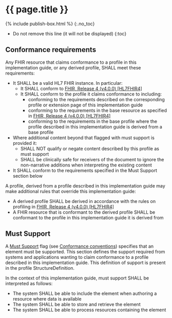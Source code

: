 # {{ page.title }}
{% include publish-box.html %}
{:.no_toc}
<!-- TOC  the css styling for this is \pages\assets\css\project.css under 'markdown-toc'-->
* Do not remove this line (it will not be displayed)
{:toc}
## Conformance requirements
Any FHIR resource that claims conformance to a profile in this implementation guide, or any derived profile, SHALL meet these requirements:

* It SHALL be a valid HL7 FHIR instance. In particular:
    * It SHALL conform to [FHIR, Release 4 (v4.0.0) [HL7FHIR4]](index.html#HL7FHIR4)
    * It SHALL conform to the profile it claims conformance to including:
        * conforming to the requirements described on the corresponding profile or extension page of this implementation guide
        * conforming to the requirements in the base resource as specified in [FHIR, Release 4 (v4.0.0) [HL7FHIR4]](index.html#HL7FHIR4)
        * conforming to the requirements in the base profile where the profile described in this implementation guide is derived from a base profile
* Where additional content beyond that flagged with must support is provided it:
    * SHALL NOT qualify or negate content described by this profile as must support
    * SHALL be clinically safe for receivers of the document to ignore the non-narrative additions when interpreting the existing content
* It SHALL conform to the requirements specified in the Must Support section below

A profile, derived from a profile described in this implementation guide may make additional rules that override this implementation guide:

* A derived profile SHALL be derived in accordance with the rules on profiling in [FHIR, Release 4 (v4.0.0) [HL7FHIR4]](index.html#HL7FHIR4)
* A FHIR resource that is conformant to the derived profile SHALL be conformant to the profile in this implementation guide it is derived from


## Must Support
A [Must Support](http://hl7.org/fhir/r4/conformance-rules.html#mustSupport) flag (see [Conformance conventions](guidance.html#conformance-conventions)) specifies that an element must be supported. This section defines the support required from systems and applications wanting to claim conformance to a profile described in this implementation guide. This definition of support is present in the profile StructureDefinition.

In the context of this implementation guide, must support SHALL be interpreted as follows:

* The system SHALL be able to include the element when authoring a resource where data is available
* The system SHALL be able to store and retrieve the element
* The system SHALL be able to process resources containing the element